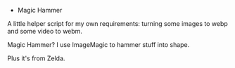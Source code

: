 * Magic Hammer

A little helper script for my own requirements: turning some images to webp and some video to webm.

Magic Hammer? I use ImageMagic to hammer stuff into shape.

Plus it's from Zelda.
